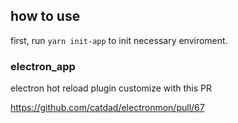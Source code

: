 ## how to use

first, run `yarn init-app` to init necessary enviroment.

### electron_app

electron hot reload plugin customize with this PR

https://github.com/catdad/electronmon/pull/67

